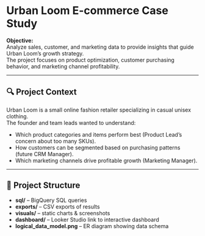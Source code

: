 # Urban Loom E-commerce Case Study

**Objective:**  
Analyze sales, customer, and marketing data to provide insights that guide Urban Loom’s growth strategy.  
The project focuses on product optimization, customer purchasing behavior, and marketing channel profitability.

---

## 🔍 Project Context
Urban Loom is a small online fashion retailer specializing in casual unisex clothing.  
The founder and team leads wanted to understand:
- Which product categories and items perform best (Product Lead’s concern about too many SKUs).  
- How customers can be segmented based on purchasing patterns (future CRM Manager).  
- Which marketing channels drive profitable growth (Marketing Manager).  

---

## 📂 Project Structure
- **sql/** – BigQuery SQL queries  
- **exports/** – CSV exports of results  
- **visuals/** – static charts & screenshots  
- **dashboard/** – Looker Studio link to interactive dashboard  
- **logical_data_model.png** – ER diagram showing data schema

